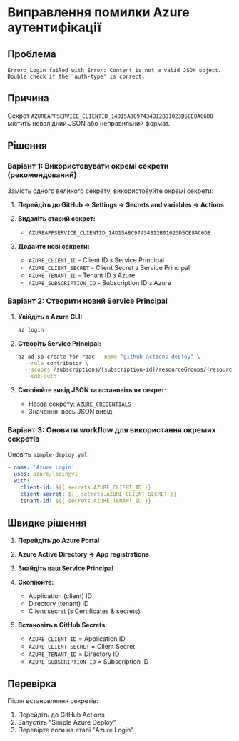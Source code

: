 # Виправлення помилки Azure аутентифікації

## Проблема
```
Error: Login failed with Error: Content is not a valid JSON object. 
Double check if the 'auth-type' is correct.
```

## Причина
Секрет `AZUREAPPSERVICE_CLIENTID_14D15A8C97434B12B01023D5CE8AC6D8` містить невалідний JSON або неправильний формат.

## Рішення

### Варіант 1: Використовувати окремі секрети (рекомендований)

Замість одного великого секрету, використовуйте окремі секрети:

1. **Перейдіть до GitHub → Settings → Secrets and variables → Actions**

2. **Видаліть старий секрет:**
   - `AZUREAPPSERVICE_CLIENTID_14D15A8C97434B12B01023D5CE8AC6D8`

3. **Додайте нові секрети:**
   - `AZURE_CLIENT_ID` - Client ID з Service Principal
   - `AZURE_CLIENT_SECRET` - Client Secret з Service Principal  
   - `AZURE_TENANT_ID` - Tenant ID з Azure
   - `AZURE_SUBSCRIPTION_ID` - Subscription ID з Azure

### Варіант 2: Створити новий Service Principal

1. **Увійдіть в Azure CLI:**
   ```bash
   az login
   ```

2. **Створіть Service Principal:**
   ```bash
   az ad sp create-for-rbac --name "github-actions-deploy" \
     --role contributor \
     --scopes /subscriptions/{subscription-id}/resourceGroups/{resource-group-name} \
     --sdk-auth
   ```

3. **Скопіюйте вивід JSON та встановіть як секрет:**
   - Назва секрету: `AZURE_CREDENTIALS`
   - Значення: весь JSON вивід

### Варіант 3: Оновити workflow для використання окремих секретів

Оновіть `simple-deploy.yml`:

```yaml
- name: 'Azure Login'
  uses: azure/login@v1
  with:
    client-id: ${{ secrets.AZURE_CLIENT_ID }}
    client-secret: ${{ secrets.AZURE_CLIENT_SECRET }}
    tenant-id: ${{ secrets.AZURE_TENANT_ID }}
```

## Швидке рішення

1. **Перейдіть до Azure Portal**
2. **Azure Active Directory → App registrations**
3. **Знайдіть ваш Service Principal**
4. **Скопіюйте:**
   - Application (client) ID
   - Directory (tenant) ID
   - Client secret (з Certificates & secrets)

5. **Встановіть в GitHub Secrets:**
   - `AZURE_CLIENT_ID` = Application ID
   - `AZURE_CLIENT_SECRET` = Client Secret
   - `AZURE_TENANT_ID` = Directory ID
   - `AZURE_SUBSCRIPTION_ID` = Subscription ID

## Перевірка

Після встановлення секретів:
1. Перейдіть до GitHub Actions
2. Запустіть "Simple Azure Deploy"
3. Перевірте логи на етапі "Azure Login"
